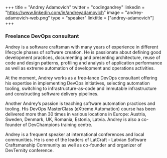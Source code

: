 +++
title = "Andrey Adamovich"
twitter = "codingandrey"
linkedin = "https://www.linkedin.com/in/andreyadamovich"
image = "andrey-adamovich-web.png"
type = "speaker"
linktitle = ["andrey-adamovich"]
+++

<h3>Freelance DevOps consultant</h3>

<p>Andrey is a software craftsman with many years of experience in different lifecycle phases of software creation. He is passionate about defining good development practices, documenting and presenting architecture, reuse of code and design patterns, profiling and analysis of application performance as well as extreme automation of development and operations activities.</p>

<p>At the moment, Andrey works as a free-lance DevOps consultant offering his expertise in implementing DevOps initiatives, selecting automation tooling, switching to infrastructure-as-code and immutable infrastructure and constructing software delivery pipelines.</p>

<p>Another Andrey’s passion is teaching software automation practices and tooling. His DevOps MasterClass (eXtreme Automation) course has been delivered more than 30 times in various locations in Europe: Austria, Sweden, Denmark, UK, Romania, Estonia, Latvia. Andrey is also a co-founder of DevChampions training centre.</p>

<p>Andrey is a frequent speaker at international conferences and local communities. He is one of the leaders of LatCraft - Latvian Software Craftsmanship Community as well as co-founder and organizer of DevTernity conference.</p>

<!-- Facebook Pixel Code -->
<script>
 !function(f,b,e,v,n,t,s)
 {if(f.fbq)return;n=f.fbq=function(){n.callMethod?
 n.callMethod.apply(n,arguments):n.queue.push(arguments)};
 if(!f._fbq)f._fbq=n;n.push=n;n.loaded=!0;n.version='2.0';
 n.queue=[];t=b.createElement(e);t.async=!0;
 t.src=v;s=b.getElementsByTagName(e)[0];
 s.parentNode.insertBefore(t,s)}(window, document,'script',
 'https://connect.facebook.net/en_US/fbevents.js');
 fbq('init', '627303307635674');
 fbq('track', 'PageView');
</script>
<noscript><img height="1" width="1" style="display:none"
 src="https://www.facebook.com/tr?id=627303307635674&ev=PageView&noscript=1"
/></noscript>
<!-- End Facebook Pixel Code -->